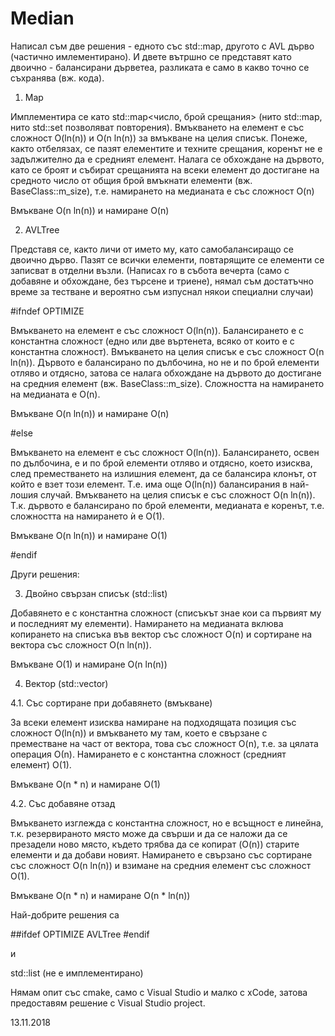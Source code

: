 # Median

Написал съм две решения - едното със std::map, другото с AVL дърво (частично имлементирано). И двете вътршно се представят като двоично - балансирани дърветеа, разликата е само в какво точно се съхранява (вж. кода). 

1. Map

Имплементира се като std::map<число, брой срещания> (нито std::map, нито std::set позволяват повторения). Вмъкването на елемент е със сложност O(ln(n)) и O(n ln(n)) за вмъкване на целия списък. Понеже, както отбелязах, се пазят елементите и техните срещания, коренът не е задължително да е средният елемент. Налага се обхождане на дървото, като се броят и събират срещанията на всеки елемент до достигане на средното число от общия брой вмъкнати елементи (вж. BaseClass::m_size), т.е. намирането на медианата е със сложност O(n)

Вмъкване O(n ln(n)) и намиране O(n)

2. AVLTree

Представя се, както личи от името му, като самобалансиращо се двоично дърво. Пазят се всички елементи, повтарящите се елементи се записват в отделни възли. (Написах го в събота вечерта (само с добавяне и обхождане, без търсене и триене), нямал съм достатъчно време за тестване и вероятно съм изпуснал някои специални случаи)

#ifndef OPTIMIZE

Вмъкването на елемент е със сложност O(ln(n)). Балансирането е с константна сложност (едно или две въртенета, всяко от които е с константна сложност). Вмъкването на целия списък е със сложност O(n ln(n)). Дървото е балансирано по дълбочина, но не и по брой елементи отляво и отдясно, затова се налага обхождане на дървото до достигане на средния елемент (вж. BaseClass::m_size). Сложността на намирането на медианата е O(n).

Вмъкване O(n ln(n)) и намиране O(n)

#else

Вмъкването на елемент е със сложност O(ln(n)). Балансирането, освен по дълбочина, е и по брой елементи отляво и отдясно, което изисква, след преместването на излишния елемент, да се балансира клонът, от който е взет този елемент. Т.е. има още O(ln(n)) балансирания в най-лошия случай. Вмъкването на целия списък е със сложност O(n ln(n)). Т.к. дървото е балансирано по брой елементи, медианата е коренът, т.е. сложността на намирането ѝ е O(1).

Вмъкване O(n ln(n)) и намиране O(1)

#endif

Други решения: 

3. Двойно свързан списък (std::list)

Добавянето е с константна сложност (списъкът знае кои са първият му и последният му елементи). Намирането на медианата вклюва копирането на списъка във вектор със сложност O(n) и сортиране на вектора със сложност O(n ln(n)).

Вмъкване O(1) и намиране O(n ln(n))

4. Вектор (std::vector)

4.1. Със сортиране при добавянето (вмъкване)

За всеки елемент изисква намиране на подходящата позиция със сложност O(ln(n)) и вмъкването му там, което е свързане с преместване на част от вектора, това със сложност O(n), т.е. за цялата операция О(n). Намирането е с константна сложност (средният елемент) O(1).

Вмъкване O(n * n) и намиране O(1)

4.2. Със добавяне отзад

Вмъкването изглежда с константна сложност, но е всъщност е линейна, т.к. резервираното място може да свърши и да се наложи да се презадели ново място, където трябва да се копират (O(n)) старите елементи и да добави новият. Намирането е свързано със сортиране със сложност O(n ln(n)) и взимане на средния елемент със сложност O(1).

Вмъкване O(n * n) и намиране O(n * ln(n))


Най-добрите решения са

##ifdef OPTIMIZE
AVLTree
#endif

и

std::list (не е имплементирано)


Нямам опит със cmake, само с Visual Studio и малко с xCode, затова предоставям решение с Visual Studio project.

13.11.2018
